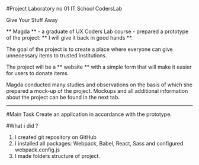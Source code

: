 #Project Laboratory no 01 IT School CodersLab

Give Your Stuff Away


** Magda ** - a graduate of UX Coders Lab course - prepared a prototype of the project: ** I will give it back in good hands **.

The goal of the project is to create a place where everyone can give unnecessary items to trusted institutions.

The project will be a ** website ** with a simple form that will make it easier for users to donate items.

Magda conducted many studies and observations on the basis of which she prepared a mock-up of the project. Mockups and all additional information about the project can be found in the next tab.

----------------------------------------------------------------------------------

#Main Task
Create an application in accordance with the prototype.

#What i did ?

1) I created git repository on GitHub
2) I installed all packages: Webpack, Babel, React, Sass and configured webpack.config.js
3) I made folders structure of project.  


